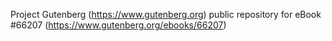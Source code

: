 Project Gutenberg (https://www.gutenberg.org) public repository for
eBook #66207 (https://www.gutenberg.org/ebooks/66207)

